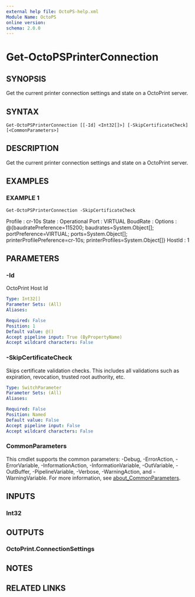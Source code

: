 ```yaml
---
external help file: OctoPS-help.xml
Module Name: OctoPS
online version:
schema: 2.0.0
---
```


# Get-OctoPSPrinterConnection

## SYNOPSIS
Get the current printer connection settings and state on a OctoPrint server.

## SYNTAX

```
Get-OctoPSPrinterConnection [[-Id] <Int32[]>] [-SkipCertificateCheck] [<CommonParameters>]
```

## DESCRIPTION
Get the current printer connection settings and state on a OctoPrint server.

## EXAMPLES

### EXAMPLE 1
```
Get-OctoPSPrinterConnection -SkipCertificateCheck
```

Profile  : cr-10s
State    : Operational
Port     : VIRTUAL
BoudRate :
Options  : @{baudratePreference=115200; baudrates=System.Object\[\]; portPreference=VIRTUAL; ports=System.Object\[\]; printerProfilePreference=cr-10s; printerProfiles=System.Object\[\]}
HostId   : 1

## PARAMETERS

### -Id
OctoPrint Host  Id

```yaml
Type: Int32[]
Parameter Sets: (All)
Aliases:

Required: False
Position: 1
Default value: @()
Accept pipeline input: True (ByPropertyName)
Accept wildcard characters: False
```

### -SkipCertificateCheck
Skips certificate validation checks.
This includes all validations such as expiration, revocation, trusted root authority, etc.

```yaml
Type: SwitchParameter
Parameter Sets: (All)
Aliases:

Required: False
Position: Named
Default value: False
Accept pipeline input: False
Accept wildcard characters: False
```

### CommonParameters
This cmdlet supports the common parameters: -Debug, -ErrorAction, -ErrorVariable, -InformationAction, -InformationVariable, -OutVariable, -OutBuffer, -PipelineVariable, -Verbose, -WarningAction, and -WarningVariable. For more information, see [about_CommonParameters](http://go.microsoft.com/fwlink/?LinkID=113216).

## INPUTS

### Int32
## OUTPUTS

### OctoPrint.ConnectionSettings
## NOTES

## RELATED LINKS
